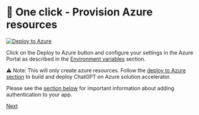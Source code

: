 # 💙 One click - Provision Azure resources

[![Deploy to Azure](https://aka.ms/deploytoazurebutton)](https://portal.azure.com/#create/Microsoft.Template/uri/https%3A%2F%2Fraw.githubusercontent.com%2Fdandinu%2Fazurechatgpt%2Fmain%2Finfra%2Fmain.json)

Click on the Deploy to Azure button and configure your settings in the Azure Portal as described in the [Environment variables](#-environment-variables) section.

⚠️ Note: This will only create azure resources. Follow the [deploy to Azure section](#-deploy-to-azure---github-actions) to build and deploy ChatGPT on Azure solution accelerator.

Please see the [section below](#-add-an-identity-provider) for important information about adding authentication to your app.

[Next](/docs/3-run-locally.md)
